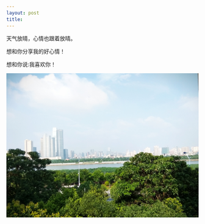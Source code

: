```yaml
---
layout: post
title: 
---
```


天气放晴，心情也跟着放晴。


想和你分享我的好心情！


想和你说:我喜欢你！


![](/res/180621goodweather.jpg)

